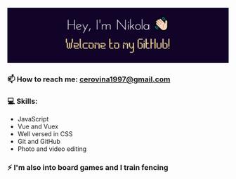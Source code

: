![Banner](images/picGitNC2.jpg)

### 📫 How to reach me: cerovina1997@gmail.com

### 💻 Skills:
- JavaScript
- Vue and Vuex
- Well versed in CSS
- Git and GitHub
- Photo and video editing

### ⚡ I'm also into board games and I train fencing
